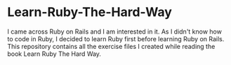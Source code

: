 # Learn-Ruby-The-Hard-Way
I came across Ruby on Rails and I am interested in it. As I didn't know how to code in Ruby, I decided to learn Ruby first before learning Ruby on Rails. This repository contains all the exercise files I created while reading the book Learn Ruby The Hard Way.
